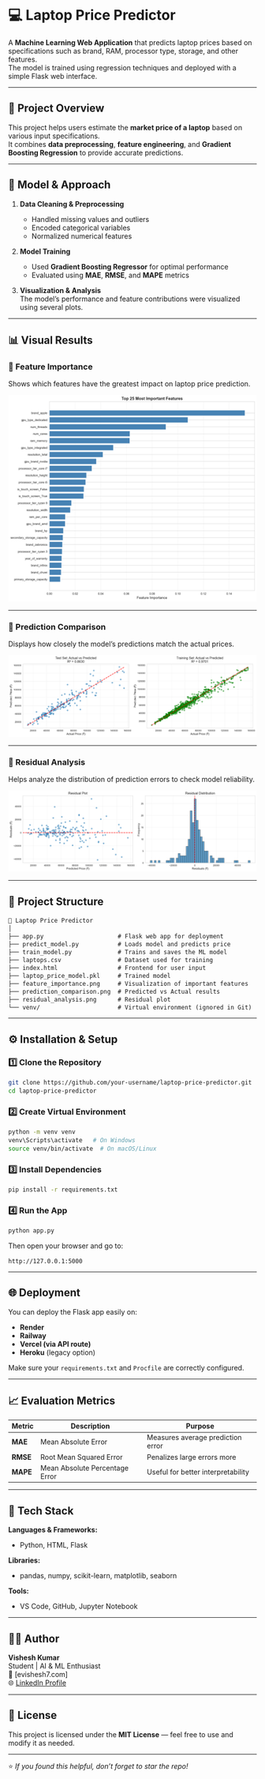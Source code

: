 # 💻 Laptop Price Predictor

A **Machine Learning Web Application** that predicts laptop prices based on specifications such as brand, RAM, processor type, storage, and other features.  
The model is trained using regression techniques and deployed with a simple Flask web interface.

---

## 🚀 Project Overview

This project helps users estimate the **market price of a laptop** based on various input specifications.  
It combines **data preprocessing**, **feature engineering**, and **Gradient Boosting Regression** to provide accurate predictions.

---

## 🧠 Model & Approach

1. **Data Cleaning & Preprocessing**  
   - Handled missing values and outliers  
   - Encoded categorical variables  
   - Normalized numerical features  

2. **Model Training**  
   - Used **Gradient Boosting Regressor** for optimal performance  
   - Evaluated using **MAE**, **RMSE**, and **MAPE** metrics  

3. **Visualization & Analysis**  
   The model’s performance and feature contributions were visualized using several plots.

---

## 📊 Visual Results

### 🔹 Feature Importance
Shows which features have the greatest impact on laptop price prediction.

![Feature Importance](./feature_importance.png)

---

### 🔹 Prediction Comparison
Displays how closely the model’s predictions match the actual prices.

![Prediction Comparison](./prediction_comparison.png)

---

### 🔹 Residual Analysis
Helps analyze the distribution of prediction errors to check model reliability.

![Residual Analysis](./residual_analysis.png)

---

## 🧩 Project Structure

```
📁 Laptop Price Predictor
│
├── app.py                     # Flask web app for deployment
├── predict_model.py           # Loads model and predicts price
├── train_model.py             # Trains and saves the ML model
├── laptops.csv                # Dataset used for training
├── index.html                 # Frontend for user input
├── laptop_price_model.pkl     # Trained model
├── feature_importance.png     # Visualization of important features
├── prediction_comparison.png  # Predicted vs Actual results
├── residual_analysis.png      # Residual plot
└── venv/                      # Virtual environment (ignored in Git)
```

---

## ⚙️ Installation & Setup

### 1️⃣ Clone the Repository
```bash
git clone https://github.com/your-username/laptop-price-predictor.git
cd laptop-price-predictor
```

### 2️⃣ Create Virtual Environment
```bash
python -m venv venv
venv\Scripts\activate   # On Windows
source venv/bin/activate  # On macOS/Linux
```

### 3️⃣ Install Dependencies
```bash
pip install -r requirements.txt
```

### 4️⃣ Run the App
```bash
python app.py
```

Then open your browser and go to:
```
http://127.0.0.1:5000
```

---

## 🌐 Deployment
You can deploy the Flask app easily on:
- **Render**
- **Railway**
- **Vercel (via API route)**
- **Heroku** (legacy option)

Make sure your `requirements.txt` and `Procfile` are correctly configured.

---

## 📈 Evaluation Metrics

| Metric | Description | Purpose |
|--------|--------------|---------|
| **MAE** | Mean Absolute Error | Measures average prediction error |
| **RMSE** | Root Mean Squared Error | Penalizes large errors more |
| **MAPE** | Mean Absolute Percentage Error | Useful for better interpretability |

---

## 🧰 Tech Stack

**Languages & Frameworks:**  
- Python, HTML, Flask  

**Libraries:**  
- pandas, numpy, scikit-learn, matplotlib, seaborn  

**Tools:**  
- VS Code, GitHub, Jupyter Notebook  

---

## 👨‍💻 Author

**Vishesh Kumar**  
Student | AI & ML Enthusiast  
📧 [evishesh7.com]  
🌐 [LinkedIn Profile](https://www.linkedin.com/in/vishesh-kumar-9b37382ba)  

---

## 📜 License

This project is licensed under the **MIT License** — feel free to use and modify it as needed.

---

⭐ *If you found this helpful, don’t forget to star the repo!*
